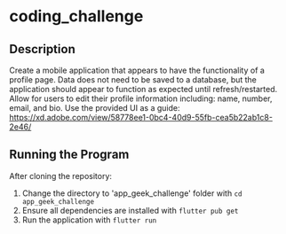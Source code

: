 # coding_challenge

## Description
Create a mobile application that appears to have the functionality of a profile page. Data does not need to be saved to a database, but the application should appear to function as expected until refresh/restarted. Allow for users to edit their profile information including: name, number, email, and bio. Use the provided UI as a guide: https://xd.adobe.com/view/58778ee1-0bc4-40d9-55fb-cea5b22ab1c8-2e46/ 

## Running the Program
After cloning the repository:
1. Change the directory to 'app_geek_challenge' folder with 
    `cd app_geek_challenge`
2. Ensure all dependencies are installed with 
    `flutter pub get`
3. Run the application with
    `flutter run`